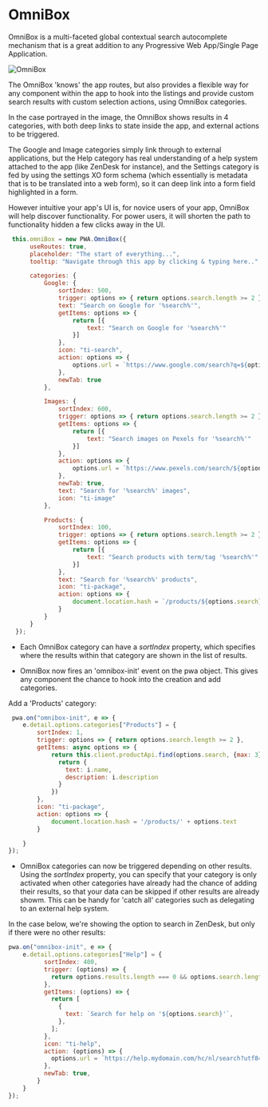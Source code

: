 # OmniBox


OmniBox is a multi-faceted global contextual search autocomplete mechanism that is a great addition to any Progressive Web App/Single Page Application.

![OmniBox](https://xo-js.dev/assets/img/omnibox.png "An OmniBox")

The OmniBox 'knows' the app routes, but also provides a flexible way for any component within the app to hook into the listings and provide custom search results with custom selection actions, using OmniBox categories.

In the case portrayed in the image, the OmniBox shows results in 4 categories, with both deep links to state inside the app, and external actions to be triggered.

The Google and Image categories simply link through to external applications, but the Help category has real understanding of a help system attached to the app (like ZenDesk for instance), and the Settings category is fed by using the settings XO form schema (which essentially is metadata that is to be translated into a web form), so it can deep link into a form field highlighted in a form.

However intuitive your app's UI is, for novice users of your app, OmniBox will help discover functionality. For power users, it will shorten the path to functionality hidden a few clicks away in the UI.


```js
 this.omniBox = new PWA.OmniBox({
      useRoutes: true,
      placeholder: "The start of everything...",
      tooltip: "Navigate through this app by clicking & typing here..",

      categories: {
          Google: {
              sortIndex: 500,
              trigger: options => { return options.search.length >= 2 },
              text: "Search on Google for '%search%'",
              getItems: options => {
                  return [{
                      text: "Search on Google for '%search%'"
                  }]
              },
              icon: "ti-search",
              action: options => {
                  options.url = `https://www.google.com/search?q=${options.search}`;
              },
              newTab: true
          },

          Images: {
              sortIndex: 600,
              trigger: options => { return options.search.length >= 2 },
              getItems: options => {
                  return [{
                      text: "Search images on Pexels for '%search%'"
                  }]
              },
              action: options => {
                  options.url = `https://www.pexels.com/search/${options.search}`;
              },
              newTab: true,
              text: "Search for '%search%' images",
              icon: "ti-image"
          },

          Products: {
              sortIndex: 100,
              trigger: options => { return options.search.length >= 2 },
              getItems: options => {
                  return [{
                      text: "Search products with term/tag '%search%'"
                  }]
              },
              text: "Search for '%search%' products",
              icon: "ti-package",
              action: options => {
                  document.location.hash = `/products/${options.search}`;
              }
          }
      }
  });

```
 

- Each OmniBox category can have a *sortIndex* property, which specifies where the results within that category are shown in the list of results.

- OmniBox now fires an 'omnibox-init' event on the pwa object. This gives any component the chance to hook into the creation and add categories.

Add a 'Products' category:

```js
 pwa.on("omnibox-init", e => {
    e.detail.options.categories["Products"] = {
        sortIndex: 1,
        trigger: options => { return options.search.length >= 2 },
        getItems: async options => {
            return this.client.productApi.find(options.search, {max: 3}).map(i => {
              return {
                text: i.name,
                description: i.description
              }
            })
        },
        icon: "ti-package",
        action: options => {
            document.location.hash = '/products/' + options.text
        }

    }
});
```

- OmniBox categories can now be triggered depending on other results. Using the *sortIndex* property, you can specify that your category is only activated when other categories have already had the chance of adding their results, so that your data can be skipped if other results are already showm. This can be handy for 'catch all' categories such as delegating to an external help system.

In the case below, we're showing the option to search in ZenDesk, but only if there were no other results:

```js
pwa.on("omnibox-init", e => {
    e.detail.options.categories["Help"] = {
          sortIndex: 400,
          trigger: (options) => {
            return options.results.length === 0 && options.search.length >= 2;
          },
          getItems: (options) => {
            return [
              {
                text: `Search for help on '${options.search}'`,
              },
            ];
          },
          icon: "ti-help",
          action: (options) => {
            options.url = `https://help.mydomain.com/hc/nl/search?utf8=%E2%9C%93&query=${options.search}`;
          },
          newTab: true,
        }
    }
});
```
